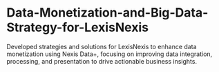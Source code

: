 # Data-Monetization-and-Big-Data-Strategy-for-LexisNexis
Developed strategies and solutions for LexisNexis to enhance data monetization using Nexis Data+, focusing on improving data integration, processing, and presentation to drive actionable business insights.

